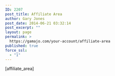 ```yaml
---
ID: 2207
post_title: Affiliate Area
author: Gary Jones
post_date: 2014-06-21 03:32:14
post_excerpt: ""
layout: page
permalink: >
  https://gamajo.com/your-account/affiliate-area
published: true
force_ssl:
  - "1"
---
```

[affiliate_area]